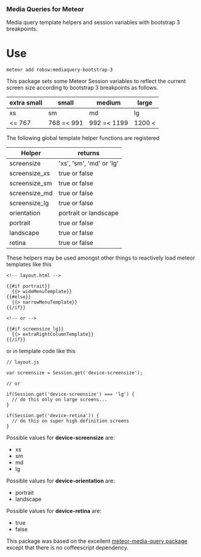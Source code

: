 ### Media Queries for Meteor

Media query template helpers and session variables with bootstrap 3 breakpoints.

# Use

    meteor add robsw:mediaquery-bootstrap-3

This package sets some Meteor Session variables to reflect the current screen size according to bootstrap 3 breakpoints as follows.

| extra small | small    | medium     | large   |
|-----------|--------|----------|-------|
|  xs  |  sm  |  md  | lg |
| <= 767 | 768 =< 991 | 992 =< 1199 | 1200 < |

  
The following global template helper functions are registered

| Helper | returns |
|--------|---------|
| screensize | 'xs', 'sm', 'md' or 'lg' |
| screensize_xs | true or false |
| screensize_sm | true or false |
| screensize_md | true or false |
| screensize_lg | true or false |
| orientation   | portrait or landscape |
| portrait      | true or false |
| landscape     | true or false |
| retina        | true or false |

These helpers may be used amongst other things to reactively load meteor templates like this

    <!-- layout.html -->

    {{#if portrait}}
      {{> wideMenuTemplate}}
    {{#else}}
      {{> narrowMenuTemplate}}
    {{/if}}

    <!-- or -->

    {{#if screensize_lg}}
      {{> extraRightColumnTemplate}}
    {{/if}}

or in template code like this

    // layout.js

    var screensize = Session.get('device-screensize');

    // or

    if(Session.get('device-screensize') === 'lg') {
      // do this only on large screens...
    }

    if(Session.get('device-retina')) {
      // do this on super high definition screens
    }

Possible values for **device-screensize** are:

  * xs
  * sm
  * md
  * lg

Possible values for **device-orientation** are:

  * portrait
  * landscape
  
Possible values for **device-retina** are:

  * true 
  * false

  
This package was based on the excellent [meteor-media-query package](https://github.com/funkyeah/bootstrap3-media-query) except that there is no coffeescript dependency.
